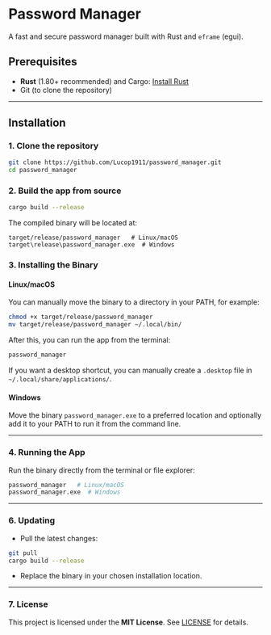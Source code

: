 # Password Manager

A fast and secure password manager built with Rust and `eframe` (egui).

## Prerequisites

* **Rust** (1.80+ recommended) and Cargo: [Install Rust](https://www.rust-lang.org/tools/install)
* Git (to clone the repository)

---

## Installation

### 1. Clone the repository

```bash
git clone https://github.com/Lucop1911/password_manager.git
cd password_manager
```

### 2. Build the app from source

```bash
cargo build --release
```

The compiled binary will be located at:

```text
target/release/password_manager   # Linux/macOS
target\release\password_manager.exe  # Windows
```

### 3. Installing the Binary

#### Linux/macOS

You can manually move the binary to a directory in your PATH, for example:

```bash
chmod +x target/release/password_manager
mv target/release/password_manager ~/.local/bin/
```

After this, you can run the app from the terminal:

```bash
password_manager
```

If you want a desktop shortcut, you can manually create a `.desktop` file in `~/.local/share/applications/`.

#### Windows

Move the binary `password_manager.exe` to a preferred location and optionally add it to your PATH to run it from the command line.

---

### 4. Running the App

Run the binary directly from the terminal or file explorer:

```bash
password_manager   # Linux/macOS
password_manager.exe  # Windows
```

---

### 6. Updating

* Pull the latest changes:

```bash
git pull
cargo build --release
```

* Replace the binary in your chosen installation location.

---

### 7. License

This project is licensed under the **MIT License**. See [LICENSE](LICENSE) for details.
